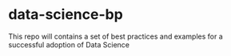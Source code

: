 # data-science-bp
This repo will contains a set of best practices and examples for a successful adoption of Data Science

